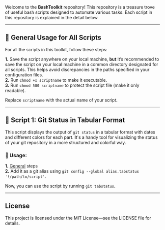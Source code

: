 
Welcome to the **BashToolkit** repository! This repository is a treasure trove of useful bash scripts designed to automate various tasks. Each script in this repository is explained in the detail below.

---
## 📝 General Usage for All Scripts

For all the scripts in this toolkit, follow these steps:

**1.** Save the script anywhere on your local machine, **but** It’s recommended to save the script on your local machine
in a common directory designated for all scripts. This helps avoid discrepancies in the paths specified in your 
configuration files.<br>
**2.** Run `chmod +x scriptname` to make it executable.<br>
**3.** Run `chmod 500 scriptname` to protect the script file (make it only readable).

Replace `scriptname` with the actual name of your script.

---

## 📄 Script 1: Git Status in Tabular Format

This script displays the output of `git status` in a tabular format with dates and different colors for each part. It's
a handy tool for visualizing the status of your git repository in a more structured and colorful way.

### 🚀 Usage:

**1.** [General](#-general-usage-for-all-scripts) steps<br>
**2.** Add it as a git alias using `git config --global alias.tabstatus '!/path/to/script'`.

Now, you can use the script by running `git tabstatus`.

---
## License

This project is licensed under the MIT License—see the LICENSE file for details.
